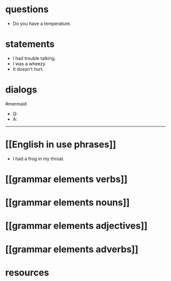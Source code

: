 # questions
- Do you have a temperature.
# statements
- I had trouble talking.
- I was a wheezy.
- It doesn't hurt.

# dialogs
#mermaid 

- Q:
- A:

---


# [[English in use phrases]]
- I had a frog in my throat.

# [[grammar elements verbs]]

# [[grammar elements nouns]]

# [[grammar elements adjectives]]

# [[grammar elements adverbs]]

# resources

